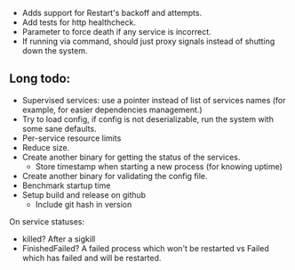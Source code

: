 * Adds support for Restart's backoff and attempts.
* Add tests for http healthcheck.
* Parameter to force death if any service is incorrect.
* If running via command, should just proxy signals instead of shutting down the system.

## Long todo:
* Supervised services: use a pointer instead of list of services names (for example, for easier dependencies management.)
* Try to load config, if config is not deserializable, run the system with some sane defaults.
* Per-service resource limits
* Reduce size.
* Create another binary for getting the status of the services.
    * Store timestamp when starting a new process (for knowing uptime)
* Create another binary for validating the config file.
* Benchmark startup time
* Setup build and release on github
    * Include git hash in version

On service statuses:
* killed? After a sigkill
* FinishedFailed? A failed process which won't be restarted vs Failed which has failed and will be restarted.
